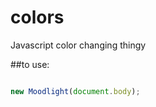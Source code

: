 colors
======

Javascript color changing thingy

##to use:

```javascript

new Moodlight(document.body);

```